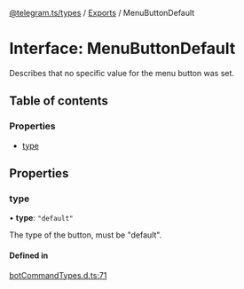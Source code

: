 [@telegram.ts/types](../README.md) / [Exports](../modules.md) / MenuButtonDefault

# Interface: MenuButtonDefault

Describes that no specific value for the menu button was set.

## Table of contents

### Properties

- [type](MenuButtonDefault.md#type)

## Properties

### type

• **type**: ``"default"``

The type of the button, must be "default".

#### Defined in

[botCommandTypes.d.ts:71](https://github.com/telegramsjs/types/blob/d08200f/src/botCommandTypes.d.ts#L71)
